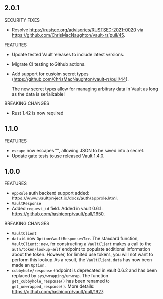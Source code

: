 ## 2.0.1

SECURITY FIXES

- Resolve https://rustsec.org/advisories/RUSTSEC-2021-0020 via https://github.com/ChrisMacNaughton/vault-rs/pull/45.

FEATURES

- Update tested Vault releases to include latest versions.
- Migrate CI testing to Github actions.
- Add support for custoim secret types (https://github.com/ChrisMacNaughton/vault-rs/pull/44).
  
  The new secret types allow for managing arbitrary data in Vault
  as long as the data is serializable!

BREAKING CHANGES

- Rust 1.42 is now required

## 1.1.0

FEATURES

- `escape` now escapes '\"', allowing JSON to be saved into a secret.
- Update gate tests to use released Vault 1.4.0.

## 1.0.0

FEATURES

- `AppRole` auth backend support added: https://www.vaultproject.io/docs/auth/approle.html.
- `VaultResponse`
 - Added `request_id` field. Added in vault 0.6.1: https://github.com/hashicorp/vault/pull/1650.

BREAKING CHANGES

- `VaultClient`
 - `data` is now `Option<VaultResponse<T>>`. The standard function, `VaultClient::new`, for
 constructing a `VaultClient` makes a call to the `auth/token/lookup-self` endpoint to populate
 additional information about the token. However, for limited use tokens, you will not want to
 perform this lookup. As a result, the `VaultClient.data` has now been made an `Option`.
 - `cubbyhole/response` endpoint is deprecated in vault 0.6.2 and has been replaced by
 `sys/wrapping/unwrap`. The function `get_cubbyhole_response()` has been renamed to
 `get_unwrapped_response()`. More details: https://github.com/hashicorp/vault/pull/1927.
